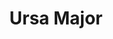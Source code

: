 ---
title: "Ursa Major"
hashtag: ursa-major
borders:
  - Boötes
  - Camelopardalis
  - Canes Venatici
  - Coma Berenices
  - Draco
  - Leo
  - Leo Minor
  - Lynx
subdivision-of:
  - northern celestial hemisphere
related:
  - Ursa Minor
tags:
  - Bear
  - Constellation
---